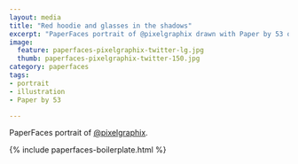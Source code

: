 ```yaml
---
layout: media
title: "Red hoodie and glasses in the shadows"
excerpt: "PaperFaces portrait of @pixelgraphix drawn with Paper by 53 on an iPad."
image: 
  feature: paperfaces-pixelgraphix-twitter-lg.jpg
  thumb: paperfaces-pixelgraphix-twitter-150.jpg
category: paperfaces
tags: 
- portrait
- illustration
- Paper by 53

---
```


PaperFaces portrait of [@pixelgraphix](http://twitter.com/pixelgraphix).

{% include paperfaces-boilerplate.html %}